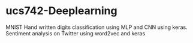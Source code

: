 # ucs742-Deeplearning
MNIST Hand written digits classification using MLP and CNN using keras.</br>
Sentiment analysis on Twitter using word2vec and keras
